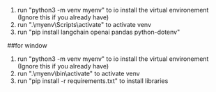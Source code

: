 1. run "python3 -m venv myenv" to io install the virtual environement (Ignore this if you already have)
2. run ".\myenv\Scripts\activate" to activate venv
3. run "pip install langchain openai pandas python-dotenv"

##for window

1. run "python3 -m venv myenv" to io install the virtual environement (Ignore this if you already have)
2. run ".\myenv\bin\activate" to activate venv
3. run "pip install -r requirements.txt" to install libraries
<!-- 4. run "pip install langchain openai pandas python-dotenv" -->
            